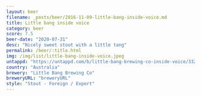 ```yaml
---
layout: beer
filename: _posts/beer/2016-11-09-little-bang-inside-voice.md
title: Little bang inside voice
category: beer
score: 7.5
beer-date: "2020-07-31"
desc: "Nicely sweet stout with a little tang"
permalink: /beer/:title.html
img: /img/list/little-bang-inside-voice.jpeg
untappd: "https://untappd.com/b/little-bang-brewing-co-inside-voice/3324944"
country: "Australia"
brewery: "Little Bang Brewing Co"
breweryURL: "breweryURL"
style: "Stout - Foreign / Export"
---
```

